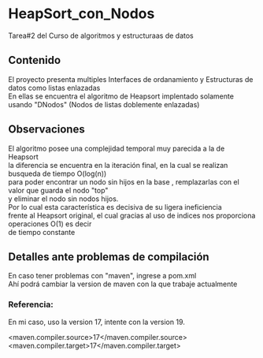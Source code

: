 # HeapSort_con_Nodos
Tarea#2 del Curso de algoritmos y estructuraas de datos<br>
## Contenido
El proyecto presenta multiples Interfaces de ordanamiento y Estructuras de datos como listas enlazadas<br>
En ellas se encuentra el algoritmo de Heapsort implentado solamente usando "DNodos" (Nodos de listas doblemente enlazadas)<br>
## Observaciones
El algoritmo posee una complejidad temporal muy parecida a la de Heapsort<br>
la diferencia se encuentra en la iteración final, en la cual se realizan busqueda de tiempo O(log(n))<br>
para poder encontrar un nodo sin hijos en la base , remplazarlas con el valor que guarda el nodo "top" <br>
y eliminar el nodo sin nodos hijos.<br>
Por lo cual esta característica es decisiva de su ligera ineficiencia<br>
frente al Heapsort original, el cual gracias al uso de indices nos proporciona operaciones O(1) es decir<br>
de tiempo constante<br>
## Detalles ante problemas de compilación
En caso tener problemas con "maven", ingrese a pom.xml<br>
Ahí podrá cambiar la version de maven con la que trabaje  actualmente<br>
### Referencia:
En mi caso, uso la version 17, intente con la version 19.<br>

<maven.compiler.source>17</maven.compiler.source>
<maven.compiler.target>17</maven.compiler.target>
